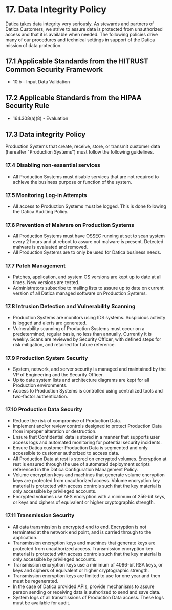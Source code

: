 # 17. Data Integrity Policy

Datica takes data integrity very seriously. As stewards and partners of Datica Customers, we strive to assure data is protected from unauthorized access and that it is available when needed. The following policies drive many of our procedures and technical settings in support of the Datica mission of data protection.

## 17.1 Applicable Standards from the HITRUST Common Security Framework

* 10.b - Input Data Validation

## 17.2 Applicable Standards from the HIPAA Security Rule

* 164.308(a)(8) - Evaluation

## 17.3 Data integrity Policy

Production Systems that create, receive, store, or transmit customer data (hereafter "Production Systems") must follow the following guidelines.

### 17.4 Disabling non-essential services

* All Production Systems must disable services that are not required to achieve the business purpose or function of the system.

### 17.5 Monitoring Log-in Attempts

* All access to Production Systems must be logged. This is done following the Datica Auditing Policy.

### 17.6 Prevention of Malware on Production Systems

* All Production Systems must have OSSEC running at set to scan system every 2 hours and at reboot to assure not malware is present. Detected malware is evaluated and removed.
* All Production Systems are to only be used for Datica business needs.

### 17.7 Patch Management

* Patches, application, and system OS versions are kept up to date at all times. New versions are tested.
* Administrators subscribe to mailing lists to assure up to date on current version of all Datica managed software on Production Systems.

### 17.8 Intrusion Detection and Vulnerability Scanning

* Production Systems are monitors using IDS systems. Suspicious activity is logged and alerts are generated.
* Vulnerability scanning of Production Systems must occur on a predetermined, regular basis, no less than annually. Currently it is weekly. Scans are reviewed by Security Officer, with defined steps for risk mitigation, and retained for future reference.

### 17.9 Production System Security

* System, network, and server security is managed and maintained by the VP of Engineering and the Security Officer.
* Up to date system lists and architecture diagrams are kept for all Production environments.
* Access to Production Systems is controlled using centralized tools and two-factor authentication.

### 17.10 Production Data Security

* Reduce the risk of compromise of Production Data.
* Implement and/or review controls designed to protect Production Data from improper alteration or destruction.
* Ensure that Confidential data is stored in a manner that supports user access logs and automated monitoring for potential security incidents.
* Ensure Datica customer Production Data is segmented and only accessible to customer authorized to access data.
* All Production Data at rest is stored on encrypted volumes. Encryption at rest is ensured through the use of automated deployment scripts referenced in the Datica Configuration Management Policy.
* Volume encryption keys and machines that generate volume encryption keys are protected from unauthorized access. Volume encryption key material is protected with access controls such that the key material is only accessible by privileged accounts.
* Encrypted volumes use AES encryption with a minimum of 256-bit keys, or keys and ciphers of equivalent or higher cryptographic strength.

### 17.11 Transmission Security

* All data transmission is encrypted end to end. Encryption is not terminated at the network end point, and is carried through to the application.
* Transmission encryption keys and machines that generate keys are protected from unauthorized access. Transmission encryption key material is protected with access controls such that the key material is only accessible by privileged accounts.
* Transmission encryption keys use a minimum of 4096-bit RSA keys, or keys and ciphers of equivalent or higher cryptographic strength.
* Transmission encryption keys are limited to use for one year and then must be regenerated.
* In the case of Datica provided APIs, provide mechanisms to assure person sending or receiving data is authorized to send and save data.
* System logs of all transmissions of Production Data access. These logs must be available for audit.
